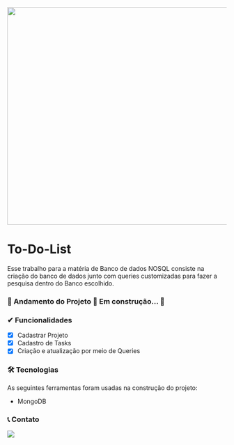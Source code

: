 <img src="https://solvimm.com/wp-content/uploads/2019/11/Destacada_Qual_tipo_de_Banco_de_Dados_utilizar.png" width="900px" height="500px">

# To-Do-List
 Esse trabalho para a matéria de Banco de dados NOSQL consiste na criação do banco de dados junto com queries customizadas para fazer a pesquisa dentro do Banco escolhido.
### 🚧  Andamento do Projeto 🚀 Em construção...  🚧

### ✔ Funcionalidades

  - [x] Cadastrar Projeto
  - [x] Cadastro de Tasks
  - [x] Criação e atualização por meio de Queries
 
### 🛠 Tecnologias

As seguintes ferramentas foram usadas na construção do projeto:

- MongoDB

### 📞 Contato
<a href="https://www.linkedin.com/in/carloscaykebn/" target="_blank"><img src="https://img.shields.io/badge/-LinkedIn-%230077B5?style=for-the-badge&logo=linkedin&logoColor=white" target="_blank"></a> 

